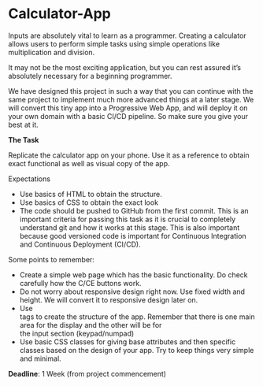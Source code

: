 # Calculator-App
 
Inputs are absolutely vital to learn as a programmer. Creating a calculator allows users to perform simple tasks using simple operations like multiplication and division.

It may not be the most exciting application, but you can rest assured it’s absolutely necessary for a beginning programmer.

We have designed this project in such a way that you can continue with the same project to implement much more advanced things at a later stage. We will convert this tiny app into a Progressive Web App, and will deploy it on your own domain with a basic CI/CD pipeline. So make sure you give your best at it.

[](https://www.notion.so/6d9ecc809c5e4f28affbf0bc78320a31#84e3d4f560484d48988c4a9f4af20a19)

[](https://www.notion.so/6d9ecc809c5e4f28affbf0bc78320a31#4f51bdba2733457b9e4beec904f8f725)

[](https://www.notion.so/6d9ecc809c5e4f28affbf0bc78320a31#554a85805f754c41b71d8ddb03dfd260)

**The Task**

Replicate the calculator app on your phone. Use it as a reference to obtain exact functional as well as visual copy of the app.

Expectations

- Use basics of HTML to obtain the structure.
- Use basics of CSS to obtain the exact look
- The code should be pushed to GitHub from the first commit. This is an important criteria for passing this task as it is crucial 
  to completely understand git and how it works at this stage. This is also important because good versioned code is important for 
  Continuous Integration and Continuous Deployment (CI/CD).

Some points to remember:

- Create a simple web page which has the basic functionality. Do check carefully how the C/CE buttons work.
- Do not worry about responsive design right now. Use fixed width and height. We will convert it to responsive design later on.
- Use <div> tags to create the structure of the app. Remember that there is one main area for the display and the other will be for    
  the input section (keypad/numpad)
- Use basic CSS classes for giving base attributes and then specific classes based on the design of your app. Try to keep things 
  very simple and minimal.


**Deadline**: 1 Week (from project commencement)
